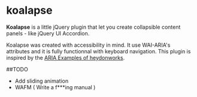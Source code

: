 koalapse
========

**Koalapse** is a little jQuery plugin that let you create collapsible content panels - like jQuery UI Accordion.

Koalapse was created with accessibility in mind. It use WAI-ARIA's attributes and it is fully functionnal with keyboard navigation.
This plugin is inspired by the [ARIA Examples of heydonworks](http://heydonworks.com/practical_aria_examples/#progressive-collapsibles).



##TODO
* Add sliding animation
* WAFM ( Write a f***ing manual )